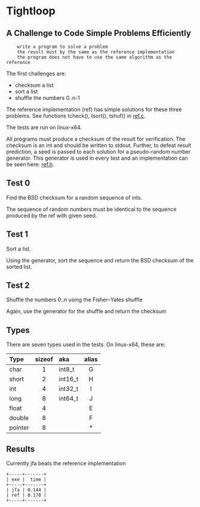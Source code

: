 # Tightloop

## A Challenge to Code Simple Problems Efficiently

        write a program to solve a problem
        the result must by the same as the reference implementation
        the program does not have to use the same algorithm as the reference

The first challenges are:

  - checksum a list
  - sort a list
  - shuffle the numbers 0..n-1

The reference implementation (ref) has simple solutions for these three
problems.  See functions tcheck(), tsort(), tshuf() in [ref.c](ref.c).

The tests are run on linux-x64.

All programs must produce a checksum of the result for verification.  The
checksum is an int and should be written to stdout.
Further, to defeat result prediction, a seed is passed to each solution for a
pseudo-random number generator. This generator is used in every test and an
implementation can be seen here: [ref.h](ref.h).


## Test 0

Find the BSD checksum for a random sequence of ints.

The sequence of random numbers must be identical to the sequence produced by
the ref with given seed.

## Test 1

Sort a list.

Using the generator, sort the sequence and return the BSD checksum of the
sorted list.

## Test 2

Shuffle the numbers 0..n using the Fisher–Yates shuffle

Again, use the generator for the shuffle and return the checksum



## Types

There are seven types used in the tests.  On linux-x64, these are:

| Type    | sizeof  | aka     |alias |
|:------- |:-------:|:--------|:----:|
| char    | 1       | int8_t  | G    |
| short   | 2       | int16_t | H    |
| int     | 4       | int32_t | I    |
| long    | 8       | int64_t | J    |
| float   | 4       |         | E    |
| double  | 8       |         | F    |
| pointer | 8       |         | *    |


## Results

Currently jfa beats the reference implementation

    +-----+-------+
    | exe |  time |
    +-----+-------+
    | jfa | 0.144 |
    | ref | 0.178 |
    +-----+-------+

